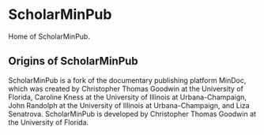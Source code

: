 # ScholarMinPub

Home of ScholarMinPub.

## Origins of ScholarMinPub

ScholarMinPub is a fork of the documentary publishing platform MinDoc, which was created by Christopher Thomas Goodwin at the University of Florida, Caroline Kness at the University of Illinois at Urbana-Champaign, John Randolph at the University of Illinois at Urbana-Champaign, and Liza Senatrova. ScholarMinPub is developed by Christopher Thomas Goodwin at the University of Florida.